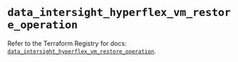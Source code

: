# `data_intersight_hyperflex_vm_restore_operation`

Refer to the Terraform Registry for docs: [`data_intersight_hyperflex_vm_restore_operation`](https://registry.terraform.io/providers/ciscodevnet/intersight/1.0.71/docs/data-sources/hyperflex_vm_restore_operation).
